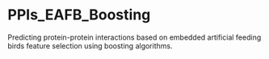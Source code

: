 # PPIs_EAFB_Boosting
Predicting protein-protein interactions based on embedded artificial feeding birds feature selection using boosting algorithms.
